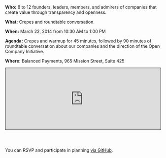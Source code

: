 **Who:** 8 to 12 founders, leaders, members, and admirers of companies that
create value through transparency and openness.

**What:** Crepes and roundtable conversation.

**When:** March 22, 2014 from 10:30 AM to 1:00 PM

**Agenda:** Crepes and warmup for 45 minutes, followed by 90 minutes of
roundtable conversation about our companies and the direction of the Open
Company Initiative.

**Where:** Balanced Payments, 965 Mission Street, Suite 425

<iframe src="https://www.google.com/maps/embed?pb=!1m18!1m12!1m3!1d25226.903183089995!2d-122.40783749999994!3d37.78153429999974!2m3!1f0!2f0!3f0!3m2!1i1024!2i768!4f13.1!3m3!1m2!1s0x8085808417ec1621%3A0x1c57b953828c555d!2s965+Mission+St!5e0!3m2!1sen!2sus!4v1395351951613" 
style="width: 100%; height: 200px; margin: 0 0 32pt; border: 1px solid black;"
frameborder="0"></iframe>

You can RSVP and participate in planning [via
GitHub](https://github.com/opencompany/www.opencompany.org/issues/5).
